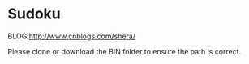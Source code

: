 # Sudoku
BLOG:http://www.cnblogs.com/shera/

Please clone or download the BIN folder to ensure the path is correct.
